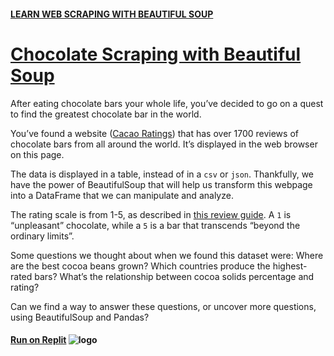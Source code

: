 #### [LEARN WEB SCRAPING WITH BEAUTIFUL SOUP](https://www.codecademy.com/learn/learn-web-scraping)

# [Chocolate Scraping with Beautiful Soup](https://www.codecademy.com/courses/learn-web-scraping/projects/chocolate-scraping-with-beautiful-soup)
After eating chocolate bars your whole life, you’ve decided to go on a quest to find the greatest chocolate bar in the world.

You’ve found a website ([Cacao Ratings](https://content.codecademy.com/courses/beautifulsoup/cacao/index.html)) that has over 1700 reviews of chocolate bars from all around the world. 
It’s displayed in the web browser on this page.

The data is displayed in a table, instead of in a `csv` or `json`. 
Thankfully, we have the power of BeautifulSoup that will help us transform this webpage into a DataFrame that we can manipulate and analyze.

The rating scale is from 1-5, as described in [this review guide](http://flavorsofcacao.com/review_guide.html). 
A `1` is “unpleasant” chocolate, while a `5` is a bar that transcends “beyond the ordinary limits”.

Some questions we thought about when we found this dataset were: Where are the best cocoa beans grown? 
Which countries produce the highest-rated bars? 
What’s the relationship between cocoa solids percentage and rating?

Can we find a way to answer these questions, or uncover more questions, using BeautifulSoup and Pandas?

#### [Run on Replit](replit.com/@lendoo73/ChocolateScrapingWithBeautifulSoup) ![logo](https://en.wikipedia.org/wiki/Replit#/media/File:Repl.it_logo.svg)
